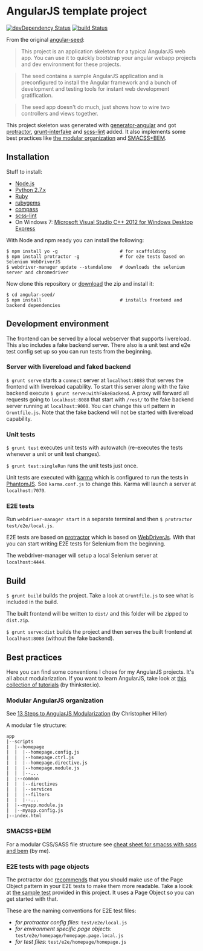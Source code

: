 # AngularJS template project

[![devDependency Status](https://david-dm.org/Horsed/angular-seed/dev-status.svg?style=flat-square)](https://david-dm.org/Horsed/angular-seed#info=devDependencies)
[![build Status](https://travis-ci.org/Horsed/angular-seed.svg)](https://travis-ci.org/Horsed/angular-seed)

From the original [angular-seed](https://github.com/angular/angular-seed#angular-seed--the-seed-for-angularjs-apps):

> This project is an application skeleton for a typical AngularJS web app. You can use it to quickly bootstrap your angular webapp projects and dev environment for these projects.

> The seed contains a sample AngularJS application and is preconfigured to install the Angular framework and a bunch of development and testing tools for instant web development gratification.

> The seed app doesn't do much, just shows how to wire two controllers and views together.

This project skeleton was generated with [generator-angular](https://github.com/yeoman/generator-angular) and got [protractor](https://github.com/angular/protractor), [grunt-interfake](https://github.com/Horsed/grunt-interfake) and [scss-lint](https://github.com/causes/scss-lint) added. It also implements some best practices like [the modular organization](http://blog.safaribooksonline.com/2014/03/27/13-step-guide-angularjs-modularization/) and [SMACSS+BEM](https://medium.com/objects-in-space/f6f404727).

## Installation

Stuff to install:

* [Node.js](http://nodejs.org)
* [Python 2.7.x](https://www.python.org/downloads/)
* [Ruby](https://www.ruby-lang.org/en/downloads/)
* [rubygems](https://rubygems.org/)
* [compass](https://rubygems.org/gems/compass)
* [scss-lint](https://rubygems.org/gems/scss-lint)
* On Windows 7: [Microsoft Visual Studio C++ 2012 for Windows Desktop Express](http://go.microsoft.com/?linkid=9816758)

With Node and npm ready you can install the following:

    $ npm install yo -g                       # for scaffolding
    $ npm install protractor -g               # for e2e tests based on Selenium WebDriverJS
    $ webdriver-manager update --standalone   # downloads the selenium server and chromedriver

Now clone this repository or [download](https://github.com/Horsed/angular-seed/archive/master.zip) the zip and install it:

    $ cd angular-seed/
    $ npm install                             # installs frontend and backend dependencies

## Development environment

The frontend can be served by a local webserver that supports livereload. This also includes a fake backend server. There also is a unit test and e2e test config set up so you can run tests from the beginning.

### Server with livereload and faked backend

```$ grunt serve``` starts a ```connect``` server at ```localhost:8088``` that serves the frontend with livereload capability. To start this server along with the fake backend execute ```$ grunt serve:withFakeBackend```. A proxy will forward all requests going to ```localhost:8088``` that start with ```/rest/``` to the fake backend server running at ```localhost:9000```. You can change this url pattern in ```Gruntfile.js```. Note that the fake backend will not be started with livereload capability.

### Unit tests

```$ grunt test``` executes unit tests with autowatch (re-executes the tests whenever a unit or unit test changes).

```$ grunt test:singleRun``` runs the unit tests just once.

Unit tests are executed with [karma](https://github.com/karma-runner/karma) which is configured to run the tests in [PhantomJS](http://phantomjs.org/). See ```karma.conf.js``` to change this. Karma will launch a server at ```localhost:7070```.

### E2E tests

Run ```webdriver-manager start``` in a separate terminal and then ```$ protractor test/e2e/local.js```.

E2E tests are based on [protractor](https://github.com/angular/protractor) which is based on [WebDriverJs](https://code.google.com/p/selenium/wiki/WebDriverJs). With that you can start writing E2E tests for Selenium from the beginning.

The webdriver-manager will setup a local Selenium server at ```localhost:4444```.

## Build

```$ grunt build``` builds the project. Take a look at ```Gruntfile.js``` to see what is included in the build.

The built frontend will be written to ```dist/``` and this folder will be zipped to ```dist.zip```.

```$ grunt serve:dist``` builds the project and then serves the built frontend at ```localhost:8088``` (without the fake backend).

## Best practices

Here you can find some conventions I chose for my AngularJS projects. It's all about modularization. If you want to learn AngularJS, take look at [this collection of tutorials](http://www.thinkster.io/angularjs/GtaQ0oMGIl/a-better-way-to-learn-angularjs) (by thinkster.io).

### Modular AngularJS organization

See [13 Steps to AngularJS Modularization](http://blog.safaribooksonline.com/2014/03/27/13-step-guide-angularjs-modularization/) (by Christopher Hiller)

A modular file structure:

    app
    |--scripts
    |  |--homepage
    |  |  |--homepage.config.js
    |  |  |--homepage.ctrl.js
    |  |  |--homepage.directive.js
    |  |  |--homepage.module.js
    |  |  |--...
    |  |--common
    |  |  |--directives
    |  |  |--services
    |  |  |--filters
    |  |  |--...
    |  |--myapp.module.js
    |  |--myapp.config.js
    |--index.html

### SMACSS+BEM

For a modular CSS/SASS file structure see [cheat sheet for smacss with sass and bem](http://horsed.github.io/smacss-with-sass-and-bem-cheat-sheet/) (by me).

### E2E tests with page objects

The protractor doc [recommends](https://github.com/angular/protractor/blob/master/docs/getting-started.md#organizing-real-tests-page-objects) that you should make use of the Page Object pattern in your E2E tests to make them more readable. Take a loook at [the sample test](https://github.com/Horsed/angular-seed/blob/master/test/e2e/homepage.test.js) provided in this project. It uses a Page Object so you can get started with that.

These are the naming conventions for E2E test files:
* *for protractor config files*: ```test/e2e/local.js```
* *for environment specific page objects*: ```test/e2e/homepage/homepage.page.local.js```
* *for test files*: ```test/e2e/homepage/homepage.js```
